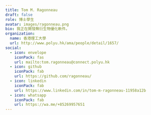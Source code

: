 ```yaml
---
title: Tom M. Ragonneau
draft: false
role: 博士學生
avatar: images/ragonneau.png
bio: 我正在開發無衍生物優化軟件。
organization:
  name: 香港理工大學
  url: http://www.polyu.hk/ama/people/detail/1657/
social:
  - icon: envelope
    iconPack: fas
    url: mailto:tom.ragonneau@connect.polyu.hk
  - icon: github
    iconPack: fab
    url: https://github.com/ragonneau/
  - icon: linkedin
    iconPack: fab
    url: https://www.linkedin.com/in/tom-m-ragonneau-11958a12b
  - icon: whatsapp
    iconPack: fab
    url: https://wa.me/+85269957651
---
```

